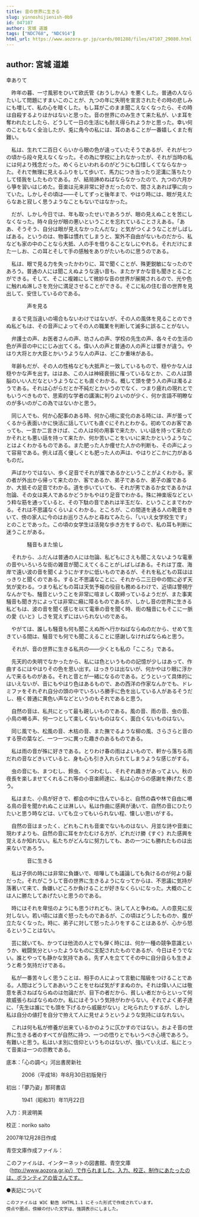 ```yaml
---
title: 音の世界に生きる
slug: yinnoshijienish-0b9
id: 047107
author: 宮城 道雄
tags: ["NDC768", "NDC914"]
html_url: https://www.aozora.gr.jp/cards/001288/files/47107_29080.html
---
```


## author: 宮城 道雄

幸ありて



　昨年の暮、一寸風邪をひいて欧氏管《おうしかん》を悪くした。普通の人ならたいして問題にすまいこのことが、九つの年に失明を宣言されたその時の悲しみにも増して、私の心を暗くした。もし耳がこのまま聞こえなくなったら、その時は自殺するよりほかはないと思った。音の世界にのみ生きて来た私が、いま耳を奪われたとしたら、どうして一日の生活にも耐え得られようかと思った。幸い何のこともなく全治したが、兎に角今の私には、耳のあることが一番嬉しくまた有難い。

　私は、生れて二百日くらいから眼の色が違っていたそうであるが、それが七つの頃から段々見えなくなった。その為に学校に上れなかったが、それが当時の私には何より残念だった。めくらといわれるのがどうにも口惜しくてならなかった。それで無理に見えるふりをして歩いて、馬力につき当ったり泥溝に落ちたりして怪我をしたものである。が、結局諦めねばならなかったので、九つの六月から箏を習いはじめた。音楽は元来非常に好きだったので、間さえあれば箏に向っていた。しかしその頃は――そしてずっと後年まで、やはり時には、眼が見えたらなあと寂しく思うようなこともないではなかった。

　だが、しかし今日では、年も取ったせいであろうが、眼の見えぬことを苦にしなくなった。時々自分が眼の悪いということを忘れていることさえある。「ああ、そうそう、自分は眼が見えなかったんだな」と気がつくようなことがしばしばある。というのは、物事は慣れてしまうと、案外不自由がないものだから、私なども家の中のことなら大抵、人の手を借りることなしにやれる。それだけにまた一しお、この耳とそして手の感触をありがたいものに思うのである。

　私は、眼で見る力を失ったかわりに、耳で聞くことが、殊更鋭敏になったのであろう。普通の人には聞こえぬような遠い音も、またかすかな音も聞きとることができる。そして、そこに複雑にして微妙な音の世界が展開されるので、光や色に触れぬ淋しさを充分に満足させることができる。そこに私の住む音の世界を見出して、安住しているのである。



　　　　声を見る



　まるで見当違いの場合もないわけではないが、その人の風体を見ることのできぬ私どもは、その音声によってその人の職業を判断して滅多に誤ることがない。

　弁護士の声、お医者さんの声、坊さんの声、学校の先生の声、各々その生活の色が声音の中ににじみ出てくる。偉い人の声と普通の人の声とは響きが違う。やはり大将とか大臣とかいうような人の声は、どこか重味がある。

　年齢もだが、その人の性格なども大抵声と一致しているもので、穏やかな人は穏やかな声を出す。ははあ、この人は神経衰弱に罹っているなとか、この人は頭脳のいい人だなというようなことも直ぐわかる。概して頭を使う人の声は濁るようである。それは心がらだとか不純だとかいうのでなく、つまり疲れの現れとでもいうべきもので、思索的な学者の講演に判りよいのが少く、何か言語不明瞭なのが多いのがこの為ではないかと思う。

　同じ人でも、何か心配事のある時、何か心境に変化のある時には、声が曇ってくるから表面いかに快活に話していても直ぐにそれとわかる。初めてのお客であっても、一言か二言きけば、この人は何の用事で来たか、いい話を持って来たのかそれとも悪い話を持って来たか、何か苦いことをいいに来たかというようなことはよくわかるものである。また肥った人か痩せた人かの判断も、その声によって容易である。例えば高く優しくとも肥った人の声は、やはりどこかに力があるものだ。

　声ばかりではない、歩く足音でそれが誰であるかということがよくわかる。家の者が外出から帰って来たのか、客であるか、弟子であるか、弟子の誰であるか、大抵その足音でわかる。道を歩いていても、それが男であるか女であるかは勿論、その女は美人であるかどうかもやはり足音でわかる。殊に神楽坂などという粋な筋を通っていると、その下駄の音であれは半玉だな、ということまでわかる。それは不思議なくらいよくわかる。ところが、この間道を通る人の靴音をきいて、傍の家人に今のはお巡りさんかと尋ねてみたら、「いいえ女学校生です」とのことであった。この頃の女学生は活発な歩き方をするので、私の耳も判断に迷うことがある。



　　　　騒音もまた愉し



　それから、ふだんは普通の人には勿論、私どもにさえも聞こえないような電車の音やいろいろな街の雑音が聞こえてくることがしばしばある。それは丁度、海岸で遠い波の音を聞くようにかすかに低いものであるが、それを私どもの耳ははっきりと聞くのである。すると不思議なことに、それから二三日中の間に必ず天気が変わる。つまり私どもの耳は天気予報の役目も務めるわけで、近頃は警視庁なんかでも、騒音ということを非常に喧ましく取締っているようだが、また事実騒音も聞き方によっては非常に癪に障るものであるが、しかし音の世界に生きる私どもは、波の音を聞く感じを以て電車の音を聞く時、街の騒音にもそこに一脈の愛《いと》しさを覚えずにはいられないのである。

　やがては、誰しも騒音も何も聞こえぬ所へ行かねばならぬのだから、せめて生きている間は、騒音でも何でも聞こえることに感謝しなければならぬと思う。

　それが、音の世界に生きる私共の――少くとも私の「こころ」である。



　先天的の失明でなかったから、私には色というものの記憶が少しはあって、作曲するにはやはりその色を思い出す。はっきりは出ないが、何かやはり眼に浮かんで来るものがある。それと音とが一緒になるのである。どうといって具体的にはいえないが、音にもやはり色はあるもので、あの西洋の作家なんかでも、ドレミファをそれぞれ自分の頭の中でいろいろ勝手に色を出している人があるそうだし、極く普通に黄色い声などというのもそれであると思う。

　自然の音は、私共にとって最も親しいものである。風の音、雨の音、虫の音、小鳥の囀る声、何一つとして楽しくないものはなく、面白くないものはない。

　同じ風でも、松風の音、木枯の音、また撫でるような柳の風、さらさらと音のする笹の葉など、一つ一つに異った趣きのあるものである。

　私は雨の音が殊に好きである。とりわけ春の雨はよいもので、軒から落ちる雨だれの音などきいていると、身も心も引き入れられてしまうような感じがする。

　虫の音にも、まつむし、鈴虫、くつわむし、それぞれ趣きがあってよい。秋の夜長を楽しませてくれるこれ等の小音楽師達に、私は心からの感謝を捧げたく思う。

　私はまた、小鳥が好きで、都会の中に住んでいると、自然の森や林で自由に囀る鳥の音を聞かれぬことは淋しい。私は作曲に感興が湧いて、自然の音にひたりたいと思う時などは、いても立ってもいられない程、懐しい思いがする。

　自然の音はまったく、どれもこれも音楽でないものはない、月並な詩や音楽に現わすよりも、自然の音に耳をかたむける方が、どれだけ勝《すぐ》れた感興を覚えるか知れない。私たちがどんなに努力しても、あの一つにも勝れたものは出来ないであろう。



　　　　音に生きる



　私は子供の時には非常に負嫌いで、喧嘩しても議論しても負けるのが何より厭だった。それがこうして音の世界に生きるようになってからは、不思議に気持が落著いて来て、負嫌いどころか負けることが好きなくらいになった。大概のことは人に勝たしてあげたいと思うのである。

　時にはそれを卑怯のようにも思うけれども、決して人と争わぬ。人の意見に反対しない。若い頃には直ぐ怒ったものであるが、この頃はどうしたものか、腹が立たなくなった。時に、弟子に対して怒ったふりをすることはあるが、心から怒るということはない。

　芸に就いても、かつては他流の人とでも弾く時には、何か一種の競争意識というか、戦闘気分といったようなものに支配されたものであるが、今日はそうでない。誰とやっても静かな気持である。先ず人を立ててその中に自分自らも生きようと希う気持だけである。

　私が一番苦々しく思うことは、相手の人によって言動に階級をつけることである。人間はどうしてああいうことをせねば気がすまぬのか。それは偉い人には敬意を表さねばならぬのは勿論だが、目下の者だから、貧しい者だからといって何故威張らねばならぬのか。私にはそういう気持がわからない。それでよく弟子達に、「先生は誰にでも頭を下げるから威厳がない」と叱られたりするが、しかし私は自分の値打を自分で拵えて人に見せようというような気持にはなれない。

　これは何も私が修養が出来ているかのように仄かすのではない。およそ音の世界に生きる者のすべてが自然に持つ、一つの悟りとでもいうべき心境であろう。有難いと思う。私はいま別に信仰というものはないが、強いていえば、私にとって音楽は一つの宗教である。













底本：「心の調べ」河出書房新社


　　　2006（平成18）年8月30日初版発行

初出：「夢乃姿」那珂書店

　　　1941（昭和31）年11月22日

入力：貝波明美

校正：noriko saito

2007年12月28日作成

青空文庫作成ファイル：

このファイルは、インターネットの図書館、青空文庫（http://www.aozora.gr.jp/）で作られました。入力、校正、制作にあたったのは、ボランティアの皆さんです。











●表記について


	このファイルは W3C 勧告 XHTML1.1 にそった形式で作成されています。
	傍点や圏点、傍線の付いた文字は、強調表示にしました。